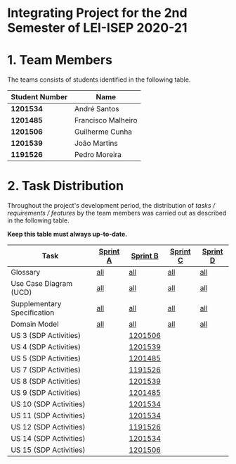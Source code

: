 # Integrating Project for the 2nd Semester of LEI-ISEP 2020-21 

# 1. Team Members

The teams consists of students identified in the following table. 

| Student Number	| Name |
|--------------|----------------------------|
| **1201534**  | André Santos          |
| **1201485**  | Francisco Malheiro          |
| **1201506**  | Guilherme Cunha          |
| **1201539**  | João Martins          |
| **1191526**  | Pedro Moreira


# 2. Task Distribution ###


Throughout the project's development period, the distribution of _tasks / requirements / features_ by the team members was carried out as described in the following table. 

**Keep this table must always up-to-date.**

| Task                      | [Sprint A](SprintA/README.md) | [Sprint B](SprintB/README.md) | [Sprint C](SprintC/README.md) |  [Sprint D](SprintD/README.md) |
|-----------------------------|------------|------------|------------|------------|
| Glossary  |  [all](SprintA/Glossary.md)   |   [all](SprintB/Glossary.md)  |   [all](SprintC/Glossary.md)  | [all](SprintD/Glossary.md)  |
| Use Case Diagram (UCD)  |  [all](SprintA/UCD.md)   |   [all](SprintB/UCD.md)  |   [all](SprintC/UCD.md)  | [all](SprintD/UCD.md)  |
| Supplementary Specification   |  [all](SprintA/FURPS.md)   |   [all](SprintB/FURPS.md)  |   [all](SprintC/FURPS.md)  | [all](SprintD/FURPS.md)  |
| Domain Model  |  [all](SprintA/DM.md)   |   [all](SprintB/DM.md)  |   [all](SprintC/DM.md)  | [all](SprintD/DM.md)  |
| US 3 (SDP Activities)  |  |[1201506](SprintB/US3.md)       |   |  |
| US 4 (SDP Activities)  |  |[1201539](SprintC/US4.md)       |   |  |
| US 5 (SDP Activities)  |  |[1201485](SprintC/US5.md)       |   |  |
| US 7 (SDP Activities)  |  |[1191526](SprintB/US7.md)       |   |  |
| US 8 (SDP Activities)  |  |[1201539](SprintB/US8.md)       |   |  |
| US 9 (SDP Activities)  |  |[1201485](SprintB/US9.md)       |   |  |
| US 10 (SDP Activities)  |  |[1201534](SprintB/US10.md)       |   |  |
| US 11 (SDP Activities)  |  |[1201534](SprintB/US11.md)       |   |  |
| US 12 (SDP Activities)  |  |[1191526](SprintC/US12.md)       |   |  |
| US 14 (SDP Activities)  |  |[1201534](SprintC/US14.md)       |   |  |
| US 15 (SDP Activities)  |  |[1201506](SprintC/US15.md)       |   |  |

